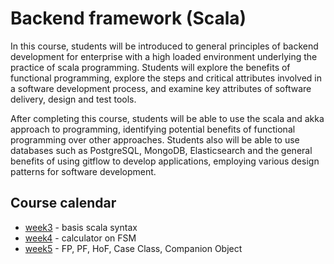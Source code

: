 # Backend framework (Scala)

In this course, students will be introduced to general principles of backend development 
for enterprise with a high loaded environment underlying the practice of scala 
programming. Students will explore the benefits of functional programming, explore 
the steps and critical attributes involved in a software development process, 
and examine key attributes of software delivery, design and test tools. 

After completing this course, students will be able to use the scala and akka approach 
to programming, identifying potential benefits of functional programming over other 
approaches. Students also will be able to use databases such as PostgreSQL, MongoDB, 
Elasticsearch and the general benefits of using gitflow to develop applications, 
employing various design patterns for software development.

## Course calendar

- [week3](week3) - basis scala syntax
- [week4](week4) - calculator on FSM
- [week5](week5) - FP, PF, HoF, Case Class, Companion Object
